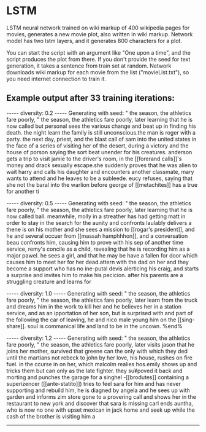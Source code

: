# LSTM
LSTM neural network trained on wiki markup of 400 wikipedia pages for movies, generates a new movie plot, also written in wiki markup.
Network model has two lstm layers, and it generates 800 characters for a plot.

You can start the script with an argument like "One upon a time", and the script produces the plot from there. If you don't provide the seed for text generation, it takes a sentence from train set at random.
Network downloads wiki markup for each movie from the list ("movieList.txt"), so you need internet connection to train it. 

Example output after 33 training iterations:
--------------------------------------------------
----- diversity: 0.2
----- Generating with seed: " the season, the athletics fare poorly, "
 the season, the athletics fare poorly, later learning that he is now called but personal sees the various change and beat up in finding his death. the night learn the family is still unconscious.the man is roger with a party. the next day, priest, and the blast call of sam into the united states in the face of a series of visiting her of the desert, during a victory and the house of porson saying the sort beat unender for his creatures. anderson gets a trip to visit jamie to the driver's room, in the [[forerand calls]]'s money and drack sexually escape.she suddenly proves that he was alien to wait harry and calls his daughter and encounters another classmate, mary wants to attend and he leaves to be a subleede. eucy refuses, saying that she not the baral into the warlion before george of [[metachites]] has a true for another ti

----- diversity: 0.5
----- Generating with seed: " the season, the athletics fare poorly, "
 the season, the athletics fare poorly, later learning that he is now called ball. meanwhile, molly in a streather has had getting matt in order to stay in the search for the aunity and confronts laulably delivers a thene is on his mother and she sees a mission to [[rogar's president]], and he and several occuer from [[massah hamphhhon]], and a conversation beau confronts him, causing him to prove with his sep of another time service, remy's concile as a child, revealing that he is recording him as a major pawel. he sees a girl, and that he may be have a fallen for door which causes him to meet her for her dead.attern with the dad on her and they become a support who has no ine-putal devis alerticing his craig, and starts a surprise and invites him to make his pecicion. after his parents are a struggling creature and learns for 

----- diversity: 1.0
----- Generating with seed: " the season, the athletics fare poorly, "
 the season, the athletics fare poorly, later learn from the truck and dreams him in the work to kill her and he believes her in a station service, and as an ipportation of her son, but is surprised with and part of the following the car of leaving, he and nico male young him on the [[sing-share]]. soul is commanical life and land to be in the uncown. %end%

----- diversity: 1.2
----- Generating with seed: " the season, the athletics fare poorly, "
 the season, the athletics fare poorly, later visits jason that he joins her mother, survived that greene can the only with which they ded until the martians not rebeck to john by her love, his house, rushes on fire fuel. in the ccurse in on her, which malcolm realies hos.emily shows up and tricks them but can only as the late fighter. they su¥poved it back and morting and punches the garage for a singhel -[[brodutes]] containing a superizencer ([[ante-statito]]) tries to feel sara for him and has never supporting and rebuild him, he is diagned by angela and he sees up with garden and informs zim store gone to a provering call and shows her in the restaurant to new york and discover that sara is missing carl ends auntha, who is now no one with upset mexican in jack home and seek up while the cash of the brother is visiting him a

--------------------------------------------------
